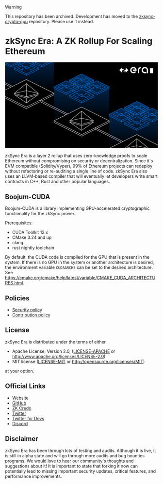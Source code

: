 > [!WARNING]
> This repository has been archived. Development has moved to the [zksync-crypto-gpu](https://github.com/matter-labs/zksync-crypto-gpu) repository.
> Please use it instead.

# zkSync Era: A ZK Rollup For Scaling Ethereum

[![Logo](eraLogo.png)](https://zksync.io/)

zkSync Era is a layer 2 rollup that uses zero-knowledge proofs to scale Ethereum without compromising on security or
decentralization. Since it's EVM compatible (Solidity/Vyper), 99% of Ethereum projects can redeploy without refactoring
or re-auditing a single line of code. zkSync Era also uses an LLVM-based compiler that will eventually let developers
write smart contracts in C++, Rust and other popular languages.

## Boojum-CUDA

Boojum-CUDA is a library implementing GPU-accelerated cryptographic functionality for the zkSync prover.

Prerequisites:

- CUDA Toolkit 12.x
- CMake 3.24 and up
- clang
- rust nightly toolchain

By default, the CUDA code is compiled for the GPU that is present in the system. If there is no GPU in the system or
another architecture is desired, the environment variable `CUDAARCHS` can be set to the desired architecture.
See https://cmake.org/cmake/help/latest/variable/CMAKE_CUDA_ARCHITECTURES.html.

## Policies

- [Security policy](SECURITY.md)
- [Contribution policy](CONTRIBUTING.md)

## License

zkSync Era is distributed under the terms of either

- Apache License, Version 2.0, ([LICENSE-APACHE](LICENSE-APACHE) or <http://www.apache.org/licenses/LICENSE-2.0>)
- MIT license ([LICENSE-MIT](LICENSE-MIT) or <http://opensource.org/licenses/MIT>)

at your option.

## Official Links

- [Website](https://zksync.io/)
- [GitHub](https://github.com/matter-labs)
- [ZK Credo](https://github.com/zksync/credo)
- [Twitter](https://twitter.com/zksync)
- [Twitter for Devs](https://twitter.com/zkSyncDevs)
- [Discord](https://join.zksync.dev)

## Disclaimer

zkSync Era has been through lots of testing and audits. Although it is live, it is still in alpha state and will go
through more audits and bug bounties programs. We would love to hear our community's thoughts and suggestions about it!
It is important to state that forking it now can potentially lead to missing important security updates, critical
features, and performance improvements.
